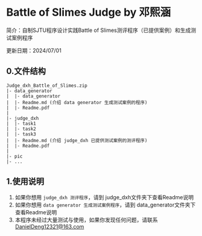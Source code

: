 # Battle of Slimes Judge by 邓熙涵
 简介：自制SJTU程序设计实践Battle of Slimes测评程序（已提供案例）和生成测试案例程序
 
 更新日期：2024/07/01

## 0.文件结构
```
Judge_dxh_Battle_of_Slimes.zip
|- data_generator
|  |- data_generator
|  |- Readme.md (介绍 data generator 生成测试案例的程序)
|  |- Readme.pdf
|
|- judge_dxh
|  |- task1
|  |- task2
|  |- task3
|  |- Readme.md (介绍 judge_dxh 已提供测试案例的测评程序)
|  |- Readme.pdf
|
|- pic
|- ...
```
## 1.使用说明
1. 如果你想用 `judge_dxh 测评程序`，请到 judge_dxh文件夹下查看Readme说明
2. 如果你想用 `data generator 生成测试案例程序`，请到 data_generator文件夹下查看Readme说明
3. 本程序未经过大量测试与使用，如果你发现任何问题，请联系 DanielDeng12321@163.com